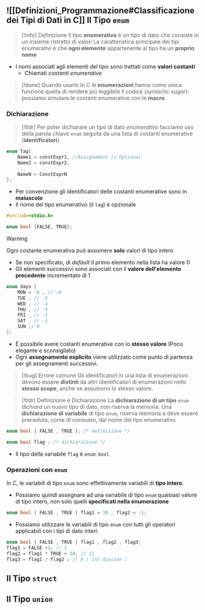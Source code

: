 ![[Definizioni_Programmazione#Classificazione dei Tipi di Dati in C]] 
Il Tipo `enum`
---
>[!info] Definizione
>Il tipo **enumerativo** è un tipo di dato che consiste in un insieme ristretto di valori
>La caratteristica principale dei tipi enumerativi è che **ogni elemento** appartenente al tipo ha un **proprio nome**

- I nomi associati agli elementi del tipo sono trattati come **valori costanti**
	- Chiamati *costanti enumerative*

>[!done] Quando usarlo
>In C le **enumerazioni** hanno come unica funzione quella di rendere più leggibile il codice (*syntactic sugar*): possiamo simulare le costanti enumerative con le **macro**.

### Dichiarazione
>[!tldr]
>Per poter dichiarare un tipo di dato *enumerativo* facciamo uso della parola chiave `enum` seguita da una lista di costanti enumerative (**identificatori**).

```c
enum Tag{
	Name1 = constExpr1, //Assignement is Optional
	Name2 = constExpr2,
	...
	NameN = ConstExprN
};
```

- Per convenzione gli identificatori delle costanti enumerative sono in **maiuscolo**
- Il nome del tipo enumerativo (il `tag`) è opzionale

```c
#include<stdio.h>

enum bool {FALSE, TRUE};
```

>[!warning]
>Ogni costante enumerativa può assumere **solo** valori di tipo intero

- Se non specificato, di *default* il primo elemento nella lista ha valore $0$
- Gli elementi successivi sono associati con il **valore dell'elemento precedente** incrementato di $1$

```c
enum days {
	MON = -6 , // -6
	TUE , // -5
	WED , // -4
	THU , // -3
	FRI , // -2
	SAT , // -1
	SUN // 0
};
```

- È possibile avere costanti enumerative con lo **stesso valore** (Poco elegante e sconsigliato)
- Ogni **assegnamento esplicito** viene utilizzato come punto di partenza per gli assegnamenti successivi.
>[!bug] Errore comune
>Gli identificatori in una lista di enumerazioni devono essere **distinti** da altri identificatori di enumerazioni nello **stesso scope**, anche se assumono lo stesso valore.

>[!tldr] Definizione e Dichiarazione
>La **dichiarazione di un tipo** `enum` *dichiara* un nuovo tipo di dato, non riserva la memoria.
>Una **dichiarazione di variabile** di tipo `enum`, riserva memoria e deve essere preceduta, come di consueto, dal nome del tipo enumerativo

```c
enum bool { FALSE , TRUE }; /* definizione */

enum bool flag ; /* dichiarazione */
```
- Il tipo della variabile `flag` è `enum bool`
### Operazioni con `enum`
In C, le variabili di tipo `enum` sono effettivamente variabili di **tipo intero**.
- Possiamo quindi assegnare ad una variabile di tipo `enum` qualsiasi valore di tipo intero, non solo quelli **specificati nella enumerazione**

```c
enum bool { FALSE , TRUE } flag1 = 10 , flag2 = -1;
```

- Possiamo utilizzare le variabili di tipo `enum` con tutti gli operatori applicabili con i tipi di dato interi.
```c
enum bool { FALSE , TRUE } flag1 , flag2 , flag3;
flag1 = FALSE +1; // 1
flag2 = flag1 * TRUE + 10; // 11
flag3 = flag1 / flag2 ; // 0 ( int divison )
```

## Il Tipo `struct`
## Il Tipo `union`